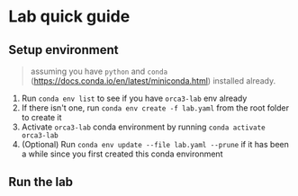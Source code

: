 # Lab quick guide

## Setup environment
> assuming you have `python` and `conda` (https://docs.conda.io/en/latest/miniconda.html) installed already.

1. Run `conda env list` to see if you have `orca3-lab` env already
2. If there isn't one, run `conda env create -f lab.yaml` from the root folder to create it
3. Activate `orca3-lab` conda environment by running `conda activate orca3-lab`
4. (Optional) Run `conda env update --file lab.yaml --prune` if it has been a while since you first created this 
conda environment

## Run the lab

